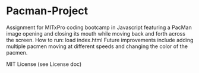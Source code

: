 # Pacman-Project
Assignment for MITxPro coding bootcamp in Javascript featuring a PacMan image opening and closing its mouth while moving back and forth across the screen.
How to run: load index.html
Future improvements include adding multiple pacmen moving at different speeds and changing the color of the pacmen.

MIT License (see License doc)

